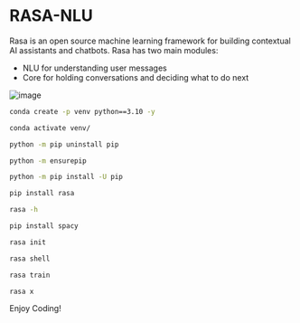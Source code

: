 # RASA-NLU

Rasa is an open source machine learning framework for building contextual AI assistants and chatbots.
Rasa has two main modules:
- NLU for understanding user messages 
- Core for holding conversations and deciding what to do next

![image](https://github.com/MANMEET75/RASA-NLU/assets/97391884/ee0dd891-23ac-4a86-ab7a-76b12cb9c6c9)

```bash
conda create -p venv python==3.10 -y
```
```bash
conda activate venv/
```
```bash
python -m pip uninstall pip
```

```bash
python -m ensurepip
```

```bash
python -m pip install -U pip
```
```bash
pip install rasa
```
```bash
rasa -h
```
```bash
pip install spacy
```
```bash
rasa init
```
```bash
rasa shell
```

```bash
rasa train
```

```bash
rasa x
```
Enjoy Coding!






